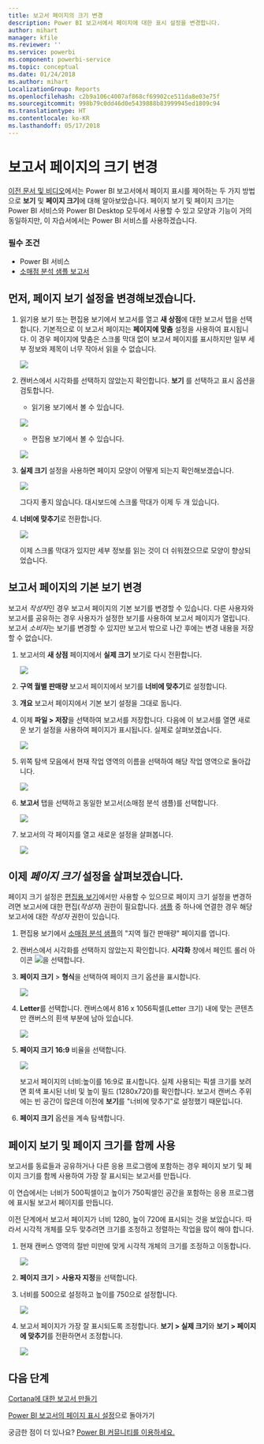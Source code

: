 ```yaml
---
title: 보고서 페이지의 크기 변경
description: Power BI 보고서에서 페이지에 대한 표시 설정을 변경합니다.
author: mihart
manager: kfile
ms.reviewer: ''
ms.service: powerbi
ms.component: powerbi-service
ms.topic: conceptual
ms.date: 01/24/2018
ms.author: mihart
LocalizationGroup: Reports
ms.openlocfilehash: c2b9a106c4007af868cf69902ce511da8e03e75f
ms.sourcegitcommit: 998b79c0dd46d0e5439888b83999945ed1809c94
ms.translationtype: HT
ms.contentlocale: ko-KR
ms.lasthandoff: 05/17/2018
---
```

# <a name="change-the-size-of-a-report-page"></a>보고서 페이지의 크기 변경
[이전 문서 및 비디오](power-bi-report-display-settings.md)에서는 Power BI 보고서에서 페이지 표시를 제어하는 두 가지 방법으로 **보기** 및 **페이지 크기**에 대해 알아보았습니다. 페이지 보기 및 페이지 크기는 Power BI 서비스와 Power BI Desktop 모두에서 사용할 수 있고 모양과 기능이 거의 동일하지만, 이 자습서에서는 Power BI 서비스를 사용하겠습니다.

### <a name="prerequisites"></a>필수 조건
- Power BI 서비스   
- [소매점 분석 샘플 보고서](sample-retail-analysis.md)

## <a name="first-lets-change-the-page-view-setting"></a>먼저, 페이지 보기 설정을 변경해보겠습니다.

1. 읽기용 보기 또는 편집용 보기에서 보고서를 열고 **새 상점**에 대한 보고서 탭을 선택합니다. 기본적으로 이 보고서 페이지는 **페이지에 맞춤** 설정을 사용하여 표시됩니다.  이 경우 페이지에 맞춤은 스크롤 막대 없이 보고서 페이지를 표시하지만 일부 세부 정보와 제목이 너무 작아서 읽을 수 없습니다.

   ![](media/power-bi-change-report-display-settings/pbi_fit_to_page.png)
2. 캔버스에서 시각화를 선택하지 않았는지 확인합니다. **보기** 를 선택하고 표시 옵션을 검토합니다.

    * 읽기용 보기에서 볼 수 있습니다.

     ![](media/power-bi-change-report-display-settings/power-bi-page-view-menu-new.png)
    * 편집용 보기에서 볼 수 있습니다.

    ![](media/power-bi-change-report-display-settings/power-bi-view-editing-view.png)

1. **실제 크기** 설정을 사용하면 페이지 모양이 어떻게 되는지 확인해보겠습니다.

   ![](media/power-bi-change-report-display-settings/power-bi-actal-size2.png)

   그다지 좋지 않습니다. 대시보드에 스크롤 막대가 이제 두 개 있습니다.
2. **너비에 맞추기**로 전환합니다.

   ![](media/power-bi-change-report-display-settings/pbi_fit_to_width.png)

   이제 스크롤 막대가 있지만 세부 정보를 읽는 것이 더 쉬워졌으므로 모양이 향상되었습니다.

## <a name="change-the-default-view-for-a-report-page"></a>보고서 페이지의 기본 보기 변경
보고서 *작성자*인 경우 보고서 페이지의 기본 보기를 변경할 수 있습니다. 다른 사용자와 보고서를 공유하는 경우 사용자가 설정한 보기를 사용하여 보고서 페이지가 열립니다. 보고서 *소비자*는 보기를 변경할 수 있지만 보고서 밖으로 나간 후에는 변경 내용을 저장할 수 없습니다.

1. 보고서의 **새 상점** 페이지에서 **실제 크기** 보기로 다시 전환합니다.

   ![](media/power-bi-change-report-display-settings/power-bi-actual-size.png)

2. **구역 월별 판매량** 보고서 페이지에서 보기를 **너비에 맞추기**로 설정합니다.

3. **개요** 보고서 페이지에서 기본 보기 설정을 그대로 둡니다.

4. 이제 **파일 > 저장**을 선택하여 보고서를 저장합니다. 다음에 이 보고서를 열면 새로운 보기 설정을 사용하여 페이지가 표시됩니다. 실제로 살펴보겠습니다.

   ![](media/power-bi-change-report-display-settings/power-bi-save.png)
3. 위쪽 탐색 모음에서 현재 작업 영역의 이름을 선택하여 해당 작업 영역으로 돌아갑니다.  

   ![](media/power-bi-change-report-display-settings/power-bi-my-workspace.png)
4. **보고서** 탭을 선택하고 동일한 보고서(소매점 분석 샘플)를 선택합니다.

    ![](media/power-bi-change-report-display-settings/power-bi-new-report2.png)
5. 보고서의 각 페이지를 열고 새로운 설정을 살펴봅니다.

   ![](media/power-bi-change-report-display-settings/power-bi-page-view.gif)

## <a name="now-lets-explore-the-page-size-setting"></a>이제 *페이지 크기* 설정을 살펴보겠습니다.
페이지 크기 설정은 [편집용 보기](service-interact-with-a-report-in-editing-view.md)에서만 사용할 수 있으므로 페이지 크기 설정을 변경하려면 보고서에 대한 편집(*작성자*) 권한이 필요합니다. [샘플](sample-datasets.md) 중 하나에 연결한 경우 해당 보고서에 대한 *작성자* 권한이 있습니다.

1. 편집용 보기에서 [소매점 분석 샘플](sample-retail-analysis.md)의 "지역 월간 판매량" 페이지를 엽니다.
2. 캔버스에서 시각화를 선택하지 않았는지 확인합니다.  **시각화** 창에서 페인트 롤러 아이콘 ![](media/power-bi-change-report-display-settings/power-bi-paintroller.png)을 선택합니다.
3. **페이지 크기** &gt; **형식**을 선택하여 페이지 크기 옵션을 표시합니다.

   ![](media/power-bi-change-report-display-settings/power-bi-page-size-menu-new.png)
4. **Letter**를 선택합니다.  캔버스에서 816 x 1056픽셀(Letter 크기) 내에 맞는 콘텐츠만 캔버스의 흰색 부분에 남아 있습니다.

   ![](media/power-bi-change-report-display-settings/power-bi-letter-new.png)
5. **페이지 크기** **16:9** 비율을 선택합니다.

   ![](media/power-bi-change-report-display-settings/power-bi-16-to-9-new.png)

   보고서 페이지의 너비:높이를 16:9로 표시합니다. 실제 사용되는 픽셀 크기를 보려면 회색 표시된 너비 및 높이 필드 (1280x720)를 확인합니다. 보고서 캔버스 주위에는 빈 공간이 많은데 이전에 **보기**를 "너비에 맞추기"로 설정했기 때문입니다.
7. **페이지 크기** 옵션을 계속 탐색합니다.

## <a name="use-page-view-and-page-size-together"></a>페이지 보기 및 페이지 크기를 함께 사용
보고서를 동료들과 공유하거나 다른 응용 프로그램에 포함하는 경우 페이지 보기 및 페이지 크기를 함께 사용하여 가장 잘 표시되는 보고서를 만듭니다.

이 연습에서는 너비가 500픽셀이고 높이가 750픽셀인 공간을 포함하는 응용 프로그램에 표시될 보고서 페이지를 만듭니다.

이전 단계에서 보고서 페이지가 너비 1280, 높이 720에 표시되는 것을 보았습니다. 따라서 시각적 개체를 모두 맞추려면 크기를 조정하고 정렬하는 작업을 많이 해야 합니다.

1. 현재 캔버스 영역의 절반 미만에 맞게 시각적 개체의 크기를 조정하고 이동합니다.

    ![](media/power-bi-change-report-display-settings/power-bi-custom-view.gif)
2. **페이지 크기** &gt; **사용자 지정**을 선택합니다.
3. 너비를 500으로 설정하고 높이를 750으로 설정합니다.

    ![](media/power-bi-change-report-display-settings/power-bi-custom-new.png)
4. 보고서 페이지가 가장 잘 표시되도록 조정합니다. **보기 > 실제 크기**와 **보기 > 페이지에 맞추기**를 전환하면서 조정합니다.

    ![](media/power-bi-change-report-display-settings/power-bi-final-new.png)

## <a name="next-steps"></a>다음 단계
[Cortana에 대한 보고서 만들기](service-cortana-answer-cards.md)

[Power BI 보고서의 페이지 표시 설정](power-bi-report-display-settings.md)으로 돌아가기

궁금한 점이 더 있나요? [Power BI 커뮤니티를 이용하세요.](http://community.powerbi.com/)
